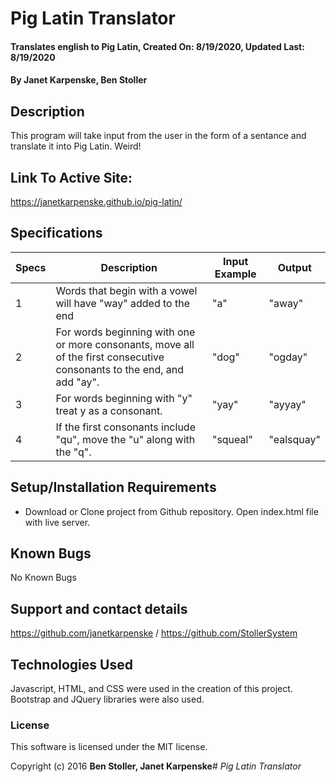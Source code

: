 # Pig Latin Translator

#### Translates english to Pig Latin, Created On: 8/19/2020, Updated Last: 8/19/2020

#### By Janet Karpenske, Ben Stoller

## Description

This program will take input from the user in the form of a sentance and translate it into Pig Latin. Weird!

## Link To Active Site:
https://janetkarpenske.github.io/pig-latin/

## Specifications
|Specs| Description | Input Example | Output |
|--|-------------|---------------|--------|
|1| Words that begin with a vowel will have "way" added to the end | "a" | "away" |
|2| For words beginning with one or more consonants, move all of the first consecutive consonants to the end, and add "ay". | "dog" | "ogday" |
|3| For words beginning with "y" treat y as a consonant. | "yay" | "ayyay" |
|4| If the first consonants include "qu", move the "u" along with the "q". | "squeal" | "ealsquay" |

## Setup/Installation Requirements

* Download or Clone project from Github repository. Open index.html file with live server.

## Known Bugs

No Known Bugs

## Support and contact details

https://github.com/janetkarpenske / https://github.com/StollerSystem

## Technologies Used

Javascript, HTML, and CSS were used in the creation of this project. Bootstrap and JQuery libraries were also used.

### License

This software is licensed under the MIT license.

Copyright (c) 2016 **Ben Stoller, Janet Karpenske**# _Pig Latin Translator_

